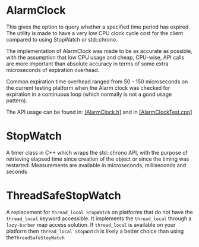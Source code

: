 
AlarmClock
==========
This gives the option to query whether a specified time period has expired. The utility is made to have a very low CPU clock cycle cost for the client compared to using StopWatch or std::chrono.

The implementation of AlarmClock was made to be  as accurate as possible, with the assumption that low CPU usage and cheap, CPU-wise,  API calls are more important than absolute accuracy in terms of some extra microseconds of expiration overhead. 

Common expiration time overhead ranged from 50 - 150 microseconds on the current testing platform when the Alarm clock was checked for expiration in a continuous loop (which normally is not a good usage pattern).

The API usage can be found in: [[AlarmClock.h]](https://github.com/LogRhythm/StopWatch/blob/master/src/AlarmClock.h) and in [[AlarmClockTest.cpp]](https://github.com/LogRhythm/StopWatch/blob/master/test/AlarmClockTest.cpp)


StopWatch
=========

A timer class in C++ which wraps the std::chrono API, with the purpose of retrieving elapsed time since creation of the object or since the timing was restarted. 
Measurements are available in microseconds, milliseconds and seconds


ThreadSafeStopWatch
===================

A replacement for `thread_local StopWatch` on platforms that do not have the `thread_local` keyword accessible. It implements the `thread_local`  through a `lazy-barber` map access solution.
If `thread_local` is available on your platform then  `thread_local StopWatch` is likely a better choice than using the`ThreadSafeStopWatch`